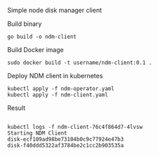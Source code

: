 Simple node disk manager client

Build binary

```
go build -o ndm-client
```


Build Docker image

```
sudo docker build -t username/ndm-client:0.1 .
```


Deploy NDM client in kubernetes

```
kubectl apply -f ndm-operator.yaml 
kubectl apply -f ndm-client.yaml 
```

Result
```

kubectl logs -f ndm-client-76c4f864d7-4lvsw
Starting NDM Client
disk-ecf109ad98be73104b0c9c77924e47b3
disk-f40ddd5322af3784be2c1cc2b903535a

```



